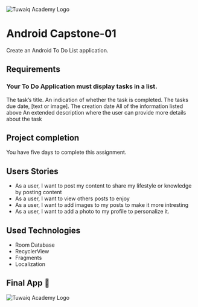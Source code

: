 ![Tuwaiq Academy Logo](https://camo.githubusercontent.com/37ca472e2afb74974a0314d89af8f470422a79582bed0d188f9927777230195d/68747470733a2f2f6c61756e63682e73612f6173736574732f696d616765732f6c6f676f732f7475776169712d61636164656d792d6c6f676f2e737667)

# Android Capstone-01
Create an Android To Do List application.

## **Requirements**
### Your To Do Application must display tasks in a list.


The task’s title.
An indication of whether the task is completed.
The tasks due date, [text or image].
The creation date
All of the information listed above
An extended description where the user can provide more details about the task

## **Project completion**
You have five days to complete this assignment.


## **Users Stories**

- As a user, I want to post my content to share my lifestyle or knowledge by posting content
- As a user, I want to view others posts to enjoy
- As a user, I want to add images to my posts to make it more intresting
- As a user, I want to add a photo to my profile to personalize it.

## **Used Technologies**
- Room Database
- RecyclerView
- Fragments
- Localization


## **Final App 🎉**
![Tuwaiq Academy Logo](https://d.top4top.io/p_220499tj70.jpg)





